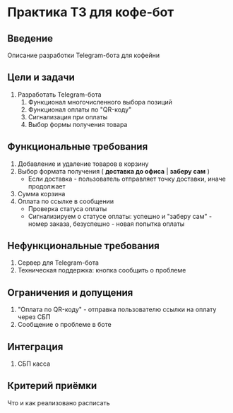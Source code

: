 # Практика ТЗ для кофе-бот

## Введение

Описание разработки Telegram-бота для кофейни

## Цели и задачи

1. Разработать Telegram-бота
   1. Функционал многочисленного выбора позиций
   2. Функционал оплаты по "QR-коду"
   3. Сигнализация при оплаты
   4. Выбор формы получения товара

## Функциональные требования

1. Добавление и удаление товаров в корзину
2. Выбор формата получения ( **доставка до офиса** | **заберу сам** )
    - Если доставка - пользователь отправляет точку доставки, иначе продолжает
2. Сумма корзина
3. Оплата по ссылке в сообщении
	- Проверка статуса оплаты
	- Сигнализируем о статусе оплаты: успешно и "заберу сам" - номер заказа, безуспешно - новая попытка оплаты

## Нефункциональные требования

1. Сервер для Telegram-бота
2. Техническая поддержка: кнопка сообщить о проблеме

## Ограничения и допущения

1. "Оплата по QR-коду" - отправка пользователю ссылки на оплату через СБП
2. Сообщение о проблеме в боте

## Интеграция

1. СБП касса

## Критерий приёмки
Что и как реализовано расписать

